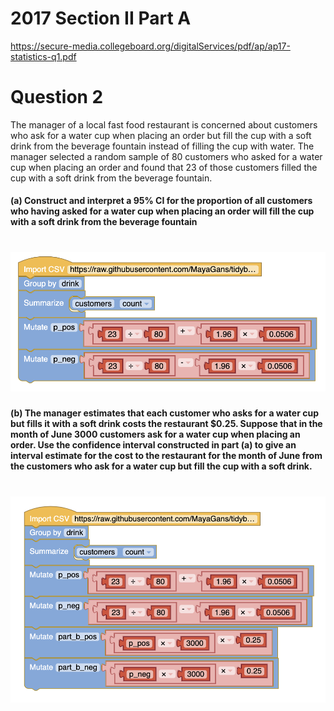 # 2017 Section II Part A 
https://secure-media.collegeboard.org/digitalServices/pdf/ap/ap17-statistics-q1.pdf

# Question 2

The manager of a local fast food restaurant is concerned about customers who ask for a water cup when placing an order but fill the cup with a soft drink from the beverage fountain instead of filling the cup with water. The manager selected a random sample of 80 customers who asked for a water cup when placing an order and found that 23 of those customers filled the cup with a soft drink from the beverage fountain.

#### (a) Construct and interpret a 95% CI for the proportion of all customers who having asked for a water cup when placing an order will fill the cup with a soft drink from the beverage fountain

# ![](APSTATS_2017_Q2_a.png)

#### (b) The manager estimates that each customer who asks for a water cup but fills it with a soft drink costs the restaurant $0.25. Suppose that in the month of June 3000 customers ask for a water cup when placing an order. Use the confidence interval constructed in part (a) to give an interval estimate for the cost to the restaurant for the month of June from the customers who ask for a water cup but fill the cup with a soft drink.

# ![](APSTATS_2017_Q2_b.png)